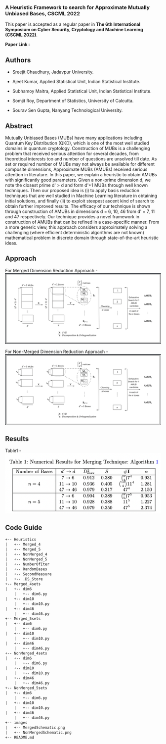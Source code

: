### A Heuristic Framework to search for Approximate Mutually Unbiased Bases, CSCML 2022

This paper is accepted as a regular paper in **The 6th International Symposium on Cyber Security, Cryptology and Machine Learning (CSCML 2022)**.

**Paper Link :**

## Authors
* Sreejit Chaudhury, Jadavpur University.

* Ajeet Kumar, Applied Statistical Unit, Indian Statistical Institute.

* Subhamoy Maitra, Applied Statistical Unit, Indian Statistical Institute.

* Somjit Roy, Department of Statistics, University of Calcutta.

* Sourav Sen Gupta, Nanyang Technological University.

## Abstract
Mutually Unbiased Bases (MUBs) have many applications including Quantum Key Distribution (QKD), which is one of the most well studied domains in quantum cryptology. Construction of MUBs is a challenging problem that received serious attention for several decades, from theoretical interests too and number of questions are unsolved till date. As set or required number of MUBs may not always be available for different composite dimensions, Approximate MUBs (AMUBs) received serious attention in literature. In this paper, we explain a heuristic to obtain AMUBs with significantly good parameters. Given a non-prime dimension d, we note the closest prime d' > d and form d'+1 MUBs through well known techniques. Then our proposed idea is (i) to apply basis reduction techniques that are well studied in Machine Learning literature in obtaining initial solutions, and finally (ii) to exploit steepest ascent kind of search to obtain further improved results. The efficacy of our technique is shown through construction of AMUBs in dimensions d = 6, 10, 46 from d' = 7, 11 and 47 respectively. Our technique provides a novel framework in construction of AMUBs that can be refined in a case-specific manner. From a more generic view, this approach considers approximately solving a challenging (where efficient deterministic algorithms are not known) mathematical problem in discrete domain through state-of-the-art heuristic ideas.

## Approach
For Merged Dimension Reduction Approach -
![Merged Approach](/images/MergedSchematic.png)

For Non-Merged Dimension Reduction Approach -
![Non-Merged Approach](/images/NonMergedSchematic.png)

## Results
Table1 -
![Table1](/images/Table1.png)

## Code Guide

```
+-- Heuristics
|   +-- Merged_4
|   +-- Merged_5
|   +-- NonMerged_4
|   +-- NonMerged_5
|   +-- NumberOfIter
|   +-- RandomBases
|   +-- SecondMeasure
|   +-- .DS_Store
+-- Merged_4sets
|   +-- dim6
    |   +-- dim6.py
|   +-- dim10
    |   +-- dim10.py
|   +-- dim46
    |   +-- dim46.py
+-- Merged_5sets
|   +-- dim6
    |   +-- dim6.py
|   +-- dim10
    |   +-- dim10.py
|   +-- dim46
    |   +-- dim46.py
+-- NonMerged_4sets
|   +-- dim6
    |   +-- dim6.py
|   +-- dim10
    |   +-- dim10.py
|   +-- dim46
    |   +-- dim46.py
+-- NonMerged_5sets
|   +-- dim6
    |   +-- dim6.py
|   +-- dim10
    |   +-- dim10.py
|   +-- dim46
    |   +-- dim46.py
+-- images 
|   +-- MergedSchematic.png
|   +-- NonMergedSchematic.png
+-- README.md
````



